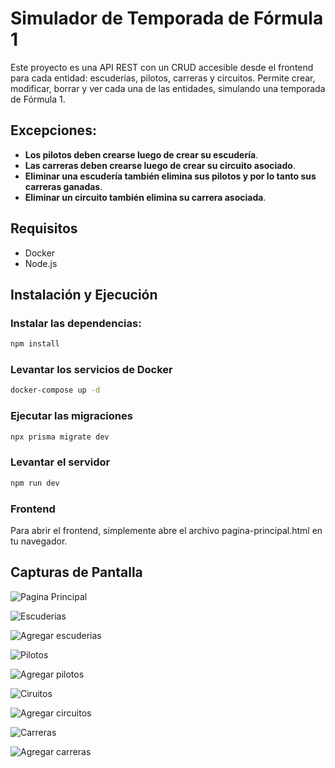 # Simulador de Temporada de Fórmula 1

Este proyecto es una API REST con un CRUD accesible desde el frontend para cada entidad: escuderías, pilotos, carreras y circuitos. Permite crear, modificar, borrar y ver cada una de las entidades, simulando una temporada de Fórmula 1.

## Excepciones: 

- **Los pilotos deben crearse luego de crear su escudería**.
- **Las carreras deben crearse luego de crear su circuito asociado**.
- **Eliminar una escudería también elimina sus pilotos y por lo tanto sus carreras ganadas**.
- **Eliminar un circuito también elimina su carrera asociada**.


## Requisitos

- Docker
- Node.js

## Instalación y Ejecución

### Instalar las dependencias:

```sh
npm install
```
    
### Levantar los servicios de Docker

```sh
docker-compose up -d
```

### Ejecutar las migraciones

```sh
npx prisma migrate dev
```

### Levantar el servidor

```sh
npm run dev
```
### Frontend

Para abrir el frontend, simplemente abre el archivo pagina-principal.html en tu navegador.

## Capturas de Pantalla
![Pagina Principal](./screenshots/pagina-principal.png)

![Escuderias](./screenshots/Escuderia.png)

![Agregar escuderias](./screenshots/agregar-escuderia.png)

![Pilotos](./screenshots/Piloto.png)

![Agregar pilotos](./screenshots/agregar-piloto.png)

![Ciruitos](./screenshots/Circuitos.png)

![Agregar circuitos](./screenshots/agregar-circuito.png)

![Carreras](./screenshots/Carreras.png)

![Agregar carreras](./screenshots/Carreras-agregar.png)
